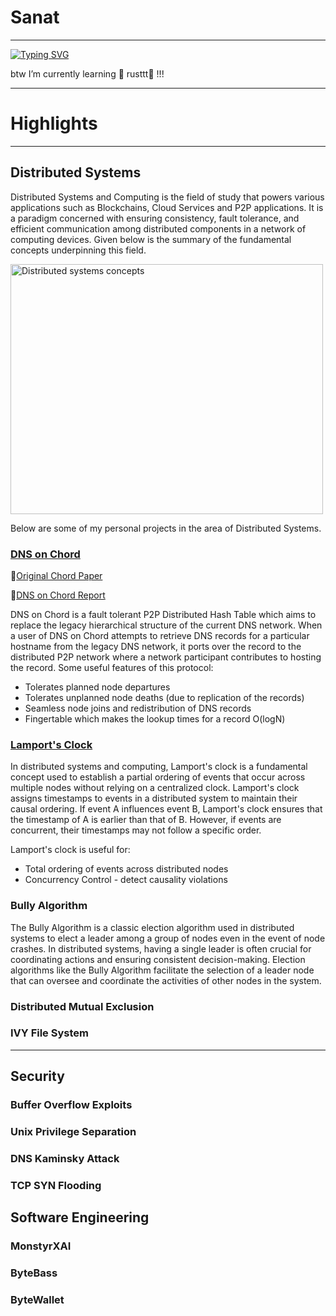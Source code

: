 # Sanat
---
[![Typing SVG](https://readme-typing-svg.demolab.com?font=VT323&size=40&duration=2000&multiline=true&repeat=false&random=false&width=510&height=150&lines=Software+Engineer;Distributed+Systems+%7C+Blockchain;Cyber+Security)](https://git.io/typing-svg)

btw I’m currently learning 🌱 rusttt🦀 !!!

---
# Highlights
---
## Distributed Systems
Distributed Systems and Computing is the field of study that powers various applications such as Blockchains, Cloud Services and P2P applications. It is a paradigm concerned with ensuring consistency, fault tolerance, and efficient communication among distributed components in a network of computing devices. Given below is the summary of the fundamental concepts underpinning this field.  

<img src="https://github.com/s4nat/s4nat/assets/65476084/7182d41a-e841-4daa-8b7b-685fba7f8e10" alt="Distributed systems concepts" width="500" height="400">

Below are some of my personal projects in the area of Distributed Systems.

### [DNS on Chord](https://github.com/s4nat/dns-chord)
📑[Original Chord Paper](https://example.com/path/to/your/file.pdf)

📑[DNS on Chord Report](https://github.com/s4nat/s4nat/files/15230838/50_041_Distributed_Systems_Project.pdf)

DNS on Chord is a fault tolerant P2P Distributed Hash Table which aims to replace the legacy hierarchical structure of the current DNS network. When a user of DNS on Chord attempts to retrieve DNS records for a particular hostname from the legacy DNS network, it ports over the record to the distributed P2P network where a network participant contributes to hosting the record.
Some useful features of this protocol:
- Tolerates planned node departures
- Tolerates unplanned node deaths (due to replication of the records)
- Seamless node joins and redistribution of DNS records
- Fingertable which makes the lookup times for a record O(logN)


### [Lamport's Clock](https://github.com/s4nat/lamport-clocks)

In distributed systems and computing, Lamport's clock is a fundamental concept used to establish a partial ordering of events that occur across multiple nodes without relying on a centralized clock. Lamport's clock assigns timestamps to events in a distributed system to maintain their causal ordering. If event A influences event B, Lamport's clock ensures that the timestamp of A is earlier than that of B. However, if events are concurrent, their timestamps may not follow a specific order.

Lamport's clock is useful for:

- Total ordering of events across distributed nodes
- Concurrency Control - detect causality violations

### Bully Algorithm
The Bully Algorithm is a classic election algorithm used in distributed systems to elect a leader among a group of nodes even in the event of node crashes. In distributed systems, having a single leader is often crucial for coordinating actions and ensuring consistent decision-making. Election algorithms like the Bully Algorithm facilitate the selection of a leader node that can oversee and coordinate the activities of other nodes in the system.

### Distributed Mutual Exclusion


### IVY File System

---
## Security
### Buffer Overflow Exploits
### Unix Privilege Separation 
### DNS Kaminsky Attack
### TCP SYN Flooding
### 

## Software Engineering
### MonstyrXAI 
### ByteBass
### ByteWallet


<!--
**s4nat/s4nat** is a ✨ _special_ ✨ repository because its `README.md` (this file) appears on your GitHub profile.

Here are some ideas to get you started:

- 🔭 I’m currently working on ...
- 🌱 I’m currently learning ...
- 👯 I’m looking to collaborate on ...
- 🤔 I’m looking for help with ...
- 💬 Ask me about ...
- 📫 How to reach me: ...
- 😄 Pronouns: ...
- ⚡ Fun fact: ...
-->
